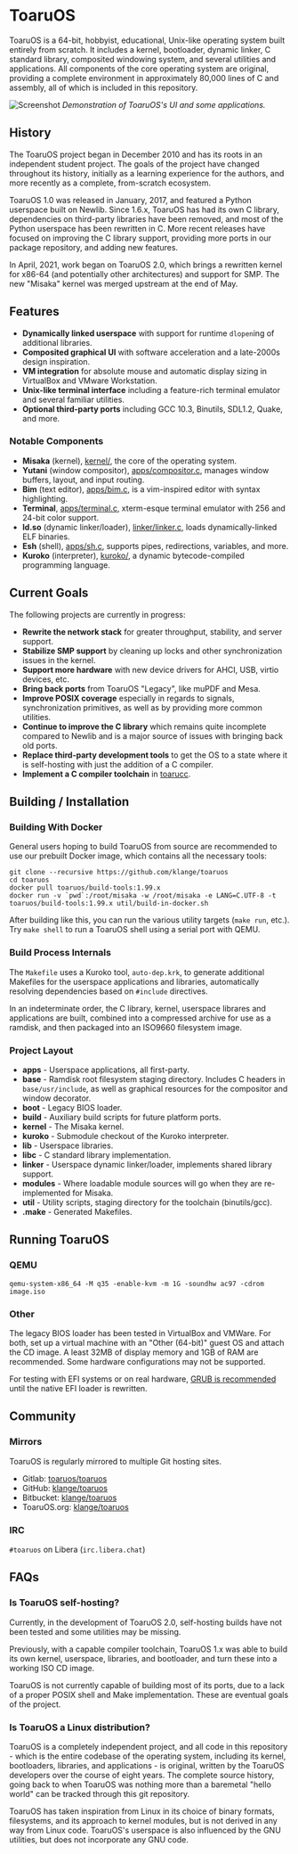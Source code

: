 # ToaruOS

ToaruOS is a 64-bit, hobbyist, educational, Unix-like operating system built entirely from scratch. It includes a kernel, bootloader, dynamic linker, C standard library, composited windowing system, and several utilities and applications. All components of the core operating system are original, providing a complete environment in approximately 80,000 lines of C and assembly, all of which is included in this repository.

![Screenshot](https://klange.dev/s/Screenshot%20from%202021-07-09%2019-34-56.png)
*Demonstration of ToaruOS's UI and some applications.*

## History

The ToaruOS project began in December 2010 and has its roots in an independent student project. The goals of the project have changed throughout its history, initially as a learning experience for the authors, and more recently as a complete, from-scratch ecosystem.

ToaruOS 1.0 was released in January, 2017, and featured a Python userspace built on Newlib. Since 1.6.x, ToaruOS has had its own C library, dependencies on third-party libraries have been removed, and most of the Python userspace has been rewritten in C. More recent releases have focused on improving the C library support, providing more ports in our package repository, and adding new features.

In April, 2021, work began on ToaruOS 2.0, which brings a rewritten kernel for x86-64 (and potentially other architectures) and support for SMP. The new "Misaka" kernel was merged upstream at the end of May.

## Features

- **Dynamically linked userspace** with support for runtime `dlopen`ing of additional libraries.
- **Composited graphical UI** with software acceleration and a late-2000s design inspiration.
- **VM integration** for absolute mouse and automatic display sizing in VirtualBox and VMware Workstation.
- **Unix-like terminal interface** including a feature-rich terminal emulator and several familiar utilities.
- **Optional third-party ports** including GCC 10.3, Binutils, SDL1.2, Quake, and more.

### Notable Components

- **Misaka** (kernel), [kernel/](kernel/), the core of the operating system.
- **Yutani** (window compositor), [apps/compositor.c](apps/compositor.c), manages window buffers, layout, and input routing.
- **Bim** (text editor), [apps/bim.c](apps/bim.c), is a vim-inspired editor with syntax highlighting.
- **Terminal**, [apps/terminal.c](apps/terminal.c), xterm-esque terminal emulator with 256 and 24-bit color support.
- **ld.so** (dynamic linker/loader), [linker/linker.c](linker/linker.c), loads dynamically-linked ELF binaries.
- **Esh** (shell), [apps/sh.c](apps/sh.c), supports pipes, redirections, variables, and more.
- **Kuroko** (interpreter), [kuroko/](https://kuroko-lang.github.io/), a dynamic bytecode-compiled programming language.

## Current Goals

The following projects are currently in progress:

- **Rewrite the network stack** for greater throughput, stability, and server support.
- **Stabilize SMP support** by cleaning up locks and other synchronization issues in the kernel.
- **Support more hardware** with new device drivers for AHCI, USB, virtio devices, etc.
- **Bring back ports** from ToaruOS "Legacy", like muPDF and Mesa.
- **Improve POSIX coverage** especially in regards to signals, synchronization primitives, as well as by providing more common utilities.
- **Continue to improve the C library** which remains quite incomplete compared to Newlib and is a major source of issues with bringing back old ports.
- **Replace third-party development tools** to get the OS to a state where it is self-hosting with just the addition of a C compiler.
- **Implement a C compiler toolchain** in [toarucc](https://github.com/klange/toarucc).

## Building / Installation

### Building With Docker

General users hoping to build ToaruOS from source are recommended to use our prebuilt Docker image, which contains all the necessary tools:

    git clone --recursive https://github.com/klange/toaruos
    cd toaruos
    docker pull toaruos/build-tools:1.99.x
    docker run -v `pwd`:/root/misaka -w /root/misaka -e LANG=C.UTF-8 -t toaruos/build-tools:1.99.x util/build-in-docker.sh

After building like this, you can run the various utility targets (`make run`, etc.). Try `make shell` to run a ToaruOS shell using a serial port with QEMU.

### Build Process Internals

The `Makefile` uses a Kuroko tool, `auto-dep.krk`, to generate additional Makefiles for the userspace applications and libraries, automatically resolving dependencies based on `#include` directives.

In an indeterminate order, the C library, kernel, userspace librares and applications are built, combined into a compressed archive for use as a ramdisk, and then packaged into an ISO9660 filesystem image.

### Project Layout

- **apps** - Userspace applications, all first-party.
- **base** - Ramdisk root filesystem staging directory. Includes C headers in `base/usr/include`, as well as graphical resources for the compositor and window decorator.
- **boot** - Legacy BIOS loader.
- **build** - Auxiliary build scripts for future platform ports.
- **kernel** - The Misaka kernel.
- **kuroko** - Submodule checkout of the Kuroko interpreter.
- **lib** - Userspace libraries.
- **libc** - C standard library implementation.
- **linker** - Userspace dynamic linker/loader, implements shared library support.
- **modules** - Where loadable module sources will go when they are re-implemented for Misaka.
- **util** - Utility scripts, staging directory for the toolchain (binutils/gcc).
- **.make** - Generated Makefiles.

## Running ToaruOS

### QEMU

```
qemu-system-x86_64 -M q35 -enable-kvm -m 1G -soundhw ac97 -cdrom image.iso
```

### Other

The legacy BIOS loader has been tested in VirtualBox and VMWare. For both, set up a virtual machine with an "Other (64-bit)" guest OS and attach the CD image. A least 32MB of display memory and 1GB of RAM are recommended. Some hardware configurations may not be supported.

For testing with EFI systems or on real hardware, [GRUB is recommended](https://github.com/klange/toaruos-grub/tree/misaka) until the native EFI loader is rewritten.

## Community

### Mirrors

ToaruOS is regularly mirrored to multiple Git hosting sites.

- Gitlab: [toaruos/toaruos](https://gitlab.com/toaruos/toaruos)
- GitHub: [klange/toaruos](https://github.com/klange/toaruos)
- Bitbucket: [klange/toaruos](https://bitbucket.org/klange/toaruos)
- ToaruOS.org: [klange/toaruos](https://git.toaruos.org/klange/toaruos)

### IRC

`#toaruos` on Libera (`irc.libera.chat`)

## FAQs

### Is ToaruOS self-hosting?

Currently, in the development of ToaruOS 2.0, self-hosting builds have not been tested and some utilities may be missing.

Previously, with a capable compiler toolchain, ToaruOS 1.x was able to build its own kernel, userspace, libraries, and bootloader, and turn these into a working ISO CD image.

ToaruOS is not currently capable of building most of its ports, due to a lack of a proper POSIX shell and Make implementation. These are eventual goals of the project.

### Is ToaruOS a Linux distribution?

ToaruOS is a completely independent project, and all code in this repository - which is the entire codebase of the operating system, including its kernel, bootloaders, libraries, and applications - is original, written by the ToaruOS developers over the course of eight years. The complete source history, going back to when ToaruOS was nothing more than a baremetal "hello world" can be tracked through this git repository.

ToaruOS has taken inspiration from Linux in its choice of binary formats, filesystems, and its approach to kernel modules, but is not derived in any way from Linux code. ToaruOS's userspace is also influenced by the GNU utilities, but does not incorporate any GNU code.

